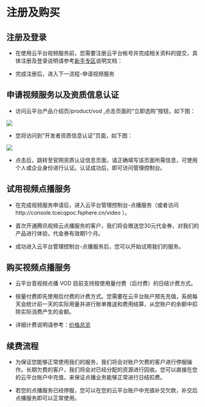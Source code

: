 # 注册及购买

## 注册及登录

- 在使用云平台视频服务前，您需要注册云平台帐号并完成相关资料的提交，具体注册及登录说明请参考[新手专区](http://bbs.qcloud.com/forum.php?mod=viewthread&tid=2387&extra=page=1%20%E6%96%B0%E6%89%8B%E4%B8%93%E5%8C%BA)说明文档：

- 完成注册后，进入下一流程-申请视频服务

## 申请视频服务以及资质信息认证

- 访问云平台产品介绍页/product/vod ,点击页面的“立即选购”按钮，如下图：
 
![](http://imgcache.tcecqpoc.fsphere.cn/image/mc.qcloudimg.com/static/img/9e422ecef0f41264ea50bcd92c32d245/vod.png)

- 您将访问到“开发者资质信息认证”页面，如下图：

![](http://imgcache.tcecqpoc.fsphere.cn/image/mccdn.qcloud.com/static/img/5072d490be8560ae6ca17279c19c8861/image.png)

- 点击后，跳转至官网资质认证信息页面，请正确填写该页面所需信息，可使用个人或企业身份进行认证。认证成功后，即可访问管理控制台。

## 试用视频点播服务

- 在完成视频服务申请后，进入云平台管理控制台-点播服务（或者访问http://console.tcecqpoc.fsphere.cn/video ）。

- 首次开通腾讯视频云点播服务的客户，我们将会赠送您30元代金券，对我们的产品进行体验，代金券有效期1个月。

- 成功进入云平台管理控制台-点播服务后，您可以开始试用我们的服务。

## 购买视频点播服务

- 云平台音视频点播 VOD 目前支持按使用量付费（后付费）的日结计费方式。

- 按量付费即先使用后付费的计费方式。您需要在云平台账户预先充值，系统每天会统计前一天的实际用量并进行账单推送和费用结算，从您账户的余额中扣除实际消费产生的金额。

- 详细计费说明请参考：[价格总览](/document/product/266/2838)

## 续费流程

- 为保证您能够正常使用我们的服务，我们将会对账户欠费的客户进行停服操作。长期欠费的客户，我们将会对已经分配的资源进行回收。您可以直接在您的云平台账户中充值，来保证点播业务能够正常进行日结扣费。

- 若您的点播服务已经停服，您可以在您的云平台账户中充值补交欠款，补交后点播服务即可以正常使用。
